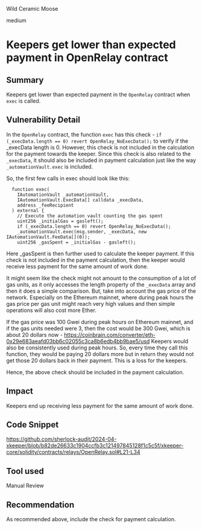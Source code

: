 Wild Ceramic Moose

medium

# Keepers get lower than expected payment in OpenRelay contract

## Summary
Keepers get lower than expected payment in the `OpenRelay` contract when `exec` is called.

## Vulnerability Detail
In the `OpenRelay` contract, the function `exec` has this check - `if (_execData.length == 0) revert OpenRelay_NoExecData();` to verify if the _execData length is 0. However, this check is not included in the calculation for the payment towards the keeper. Since this check is also related to the `_execData`, it should also be included in payment calculation just like the way `_automationVault.exec` is included.

So, the first few calls in exec should look like this:

```solidity
  function exec(
    IAutomationVault _automationVault,
    IAutomationVault.ExecData[] calldata _execData,
    address _feeRecipient
  ) external {
    // Execute the automation vault counting the gas spent
    uint256 _initialGas = gasleft();
    if (_execData.length == 0) revert OpenRelay_NoExecData();
    _automationVault.exec(msg.sender, _execData, new IAutomationVault.FeeData[](0));
    uint256 _gasSpent = _initialGas - gasleft();
```    
Here _gasSpent is then further used to calculate the keeper payment. If this check is not included in the payment calculation, then the keeper would receive less payment for the same amount of work done.

It might seem like the check might not amount to the consumption of a lot of gas units, as it only accesses the length property of the `_execData` array and then it does a simple comparison. But, take into account the gas price of the network. Especially on the Ethereum mainnet, where during peak hours the gas price per gas unit might reach very high values and then simple operations will also cost more Ether. 

If the gas price was 100 Gwei during peak hours on Ethereum mainnet, and if the gas units needed were 3, then the cost would be 300 Gwei, which is about 20 dollars now - https://coinbrain.com/converter/eth-0x29e683aeafd03bb6c02055c3ca8b6edb4bb9bae5/usd
Keepers would also be consistently used during peak hours. So, every time they call this function, they would be paying 20 dollars more but in return they would not get those 20 dollars back in their payment. This is a loss for the keepers.

Hence, the above check should be included in the payment calculation.

## Impact
Keepers end up receiving less payment for the same amount of work done.

## Code Snippet
https://github.com/sherlock-audit/2024-04-xkeeper/blob/b82de26633c1904ccfb3c121497845128f1c5c5f/xkeeper-core/solidity/contracts/relays/OpenRelay.sol#L21-L34

## Tool used
Manual Review

## Recommendation
As recommended above, include the check for payment calculation.
